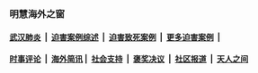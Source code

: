
### 明慧海外之窗

####  [武汉肺炎](indexes/365.md?t=04041100) &nbsp;|&nbsp;  [迫害案例综述](indexes/328.md?t=04041100) &nbsp;|&nbsp; [迫害致死案例](indexes/277.md?t=04041100)  &nbsp;|&nbsp; [更多迫害案例](indexes/81.md?t=04041100)  &nbsp;|&nbsp; 
####  [时事评论](indexes/19.md?t=04041100) &nbsp;|&nbsp; [海外简讯](indexes/245.md?t=04041100)&nbsp;|&nbsp;  [社会支持](indexes/140.md?t=04041100) &nbsp;|&nbsp; [褒奖决议](indexes/282.md?t=04041100) &nbsp;|&nbsp; [社区报道](indexes/91.md?t=04041100)  &nbsp;|&nbsp; [天人之间](indexes/78.md?t=04041100) 

